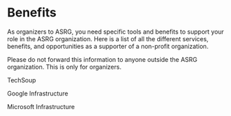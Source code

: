 # Benefits

As organizers to ASRG, you need specific tools and benefits to support your role in the ASRG organization.  Here is a list of all the different services, benefits, and opportunities as a supporter of a non-profit organization. &#x20;

Please do not forward this information to anyone outside the ASRG organization.  This is only for organizers.

TechSoup

Google Infrastructure

Microsoft Infrastructure


